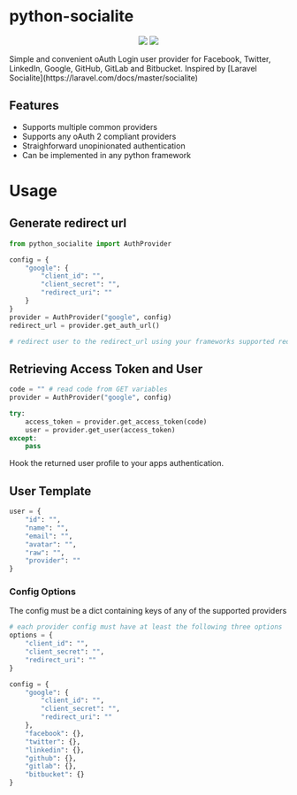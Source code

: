# python-socialite
<p align="center">

<a href="https://pypi.python.org/pypi/python_socialite">
<img src="https://img.shields.io/pypi/v/python_socialite.svg" /></a>
<a href="https://travis-ci.org/evansmwendwa/python_socialite"><img src="https://travis-ci.org/evansmwendwa/python_socialite.svg?branch=master" /></a>
</p>
Simple and convenient oAuth Login user provider for Facebook, Twitter, LinkedIn, Google, GitHub, GitLab and Bitbucket. Inspired by [Laravel Socialite](https://laravel.com/docs/master/socialite)

## Features
-   Supports multiple common providers
-   Supports any oAuth 2 compliant providers
-   Straighforward unopinionated authentication
-   Can be implemented in any python framework

# Usage

## Generate redirect url
```python
from python_socialite import AuthProvider

config = {
    "google": {
        "client_id": "",
        "client_secret": "",
        "redirect_uri": ""
    }
}
provider = AuthProvider("google", config)
redirect_url = provider.get_auth_url()

# redirect user to the redirect_url using your frameworks supported redirect
```

## Retrieving Access Token and User

```python
code = "" # read code from GET variables
provider = AuthProvider("google", config)

try:
    access_token = provider.get_access_token(code)
    user = provider.get_user(access_token)
except:
    pass
```

Hook the returned user profile to your apps authentication.

## User Template

```python
user = {
    "id": "",
    "name": "",
    "email": "",
    "avatar": "",
    "raw": "",
    "provider": ""
}
```

### Config Options

The config must be a dict containing keys of any of the supported providers

```python
# each provider config must have at least the following three options
options = {
    "client_id": "",
    "client_secret": "",
    "redirect_uri": ""
}

config = {
    "google": {
        "client_id": "",
        "client_secret": "",
        "redirect_uri": ""
    },
    "facebook": {},
    "twitter": {},
    "linkedin": {},
    "github": {},
    "gitlab": {},
    "bitbucket": {}
}

```
